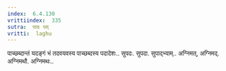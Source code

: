 ```yaml
---
index:  6.4.130
vrittiindex:  335
sutra:  पादः पत्
vritti:  laghu 
---
```


पाच्छब्दान्तं यदङ्गं भं तदवयवस्य पाच्छब्दस्य पदादेशः.. सुपदः. सुपदा. सुपाद्भ्याम्.. अग्निमत्, अग्निमद्. अग्निमथौ. अग्निमथः..

